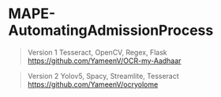 # MAPE-AutomatingAdmissionProcess

> Version 1
Tesseract, OpenCV, Regex, Flask
https://github.com/YameenV/OCR-my-Aadhaar

> Version 2
Yolov5, Spacy, Streamlite, Tesseract
https://github.com/YameenV/ocryolome

